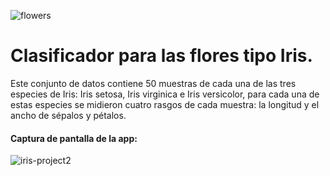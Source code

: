 ![flowers](https://user-images.githubusercontent.com/70109524/151173902-48c7cab3-3e4d-4d88-929f-84ce37e1aedb.png)
# Clasificador para las flores tipo Iris.

Este conjunto de datos contiene 50 muestras de cada una de las tres especies de Iris: Iris setosa, Iris virginica e Iris versicolor, para cada una de estas especies se midieron cuatro rasgos de cada muestra: la longitud y el ancho de sépalos y pétalos.

#### Captura de pantalla de la app:
![iris-project2](https://user-images.githubusercontent.com/70109524/162832859-9abcaa5c-6864-4ca1-bb21-c8dc3f4f0bf8.png)
